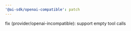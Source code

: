```yaml
---
'@ai-sdk/openai-compatible': patch
---
```


fix (provider/openai-incompatible): support empty tool calls

